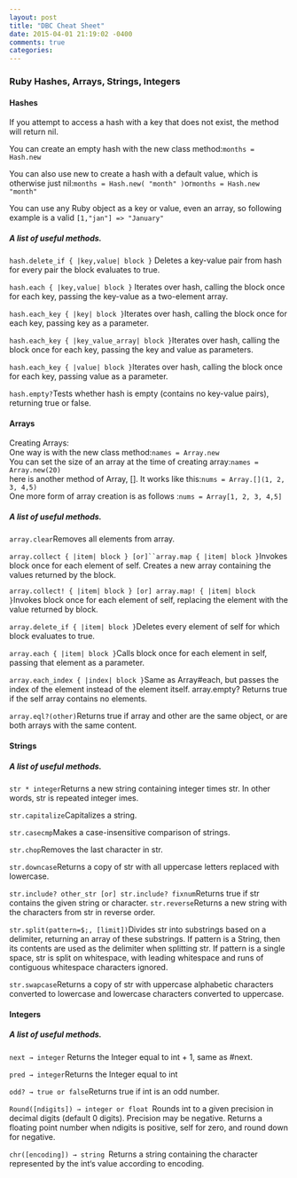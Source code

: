 ```yaml
---
layout: post
title: "DBC Cheat Sheet"
date: 2015-04-01 21:19:02 -0400
comments: true
categories: 
---
```


### Ruby Hashes, Arrays, Strings, Integers

#### Hashes

If you attempt to access a hash with a key that does not exist, the method will return nil.

You can create an empty hash with the new class method:`months = Hash.new`  

You can also use new to create a hash with a default value, which is otherwise just nil:`months = Hash.new( "month" )`or`months = Hash.new "month"`

You can use any Ruby object as a key or value, even an array, so following example is a valid
`[1,"jan"] => "January"`  

##### A list of useful methods.

`hash.delete_if { |key,value| block }`
Deletes a key-value pair from hash for every pair the block evaluates to true.

`hash.each { |key,value| block }`
Iterates over hash, calling the block once for each key, passing the key-value as a two-element array.

`hash.each_key { |key| block }`Iterates over hash, calling the block once for each key, passing key as a parameter.

`hash.each_key { |key_value_array| block }`Iterates over hash, calling the block once for each key, passing the key and value as parameters. 

`hash.each_key { |value| block }`Iterates over hash, calling the block once for each key, passing value as a parameter.

`hash.empty?`Tests whether hash is empty (contains no key-value pairs), returning true or false.

#### Arrays

Creating Arrays:  
One way is with the new class method:`names = Array.new`  
You can set the size of an array at the time of creating array:`names = Array.new(20)`  
here is another method of Array, []. It works like this:`nums = Array.[](1, 2, 3, 4,5)`  
One more form of array creation is as follows :`nums = Array[1, 2, 3, 4,5]`  

##### A list of useful methods.

`array.clear`Removes all elements from array.

`array.collect { |item| block } [or]``array.map { |item| block }`Invokes block once for each element of self. Creates a new array containing the values returned by the block.

`array.collect! { |item| block } [or] array.map! { |item| block }`Invokes block once for each element of self, replacing the element with the value returned by block.

`array.delete_if { |item| block }`Deletes every element of self for which block evaluates to true.

`array.each { |item| block }`Calls block once for each element in self, passing that element as a parameter.

`array.each_index { |index| block }`Same as Array#each, but passes the index of the element instead of the element itself. array.empty? Returns true if the self array contains no elements.

`array.eql?(other)`Returns true if array and other are the same object, or are both arrays with the same content.


#### Strings

##### A list of useful methods.

`str * integer`Returns a new string containing integer times str. In other words, str is repeated integer imes.

`str.capitalize`Capitalizes a string.

`str.casecmp`Makes a case-insensitive comparison of strings.

`str.chop`Removes the last character in str.

`str.downcase`Returns a copy of str with all uppercase letters replaced with lowercase.

`str.include? other_str [or] str.include? fixnum`Returns true if str contains the given string or character.
`str.reverse`Returns a new string with the characters from str in reverse order.

`str.split(pattern=$;, [limit])`Divides str into substrings based on a delimiter, returning an array of these substrings. If pattern is a String, then its contents are used as the delimiter when splitting str. If pattern is a single space, str is split on whitespace, with leading whitespace and runs of contiguous whitespace characters ignored.

`str.swapcase`Returns a copy of str with uppercase alphabetic characters converted to lowercase and lowercase characters converted to uppercase.

#### Integers

##### A list of useful methods.

`next → integer` Returns the Integer equal to int + 1, same as #next.

`pred → integer`Returns the Integer equal to int 

`odd? → true or false`Returns true if int is an odd number.

`Round([ndigits]) → integer or float `Rounds int to a given precision in decimal digits (default 0 digits). Precision may be negative. Returns a floating point number when ndigits is positive, self for zero, and round down for negative.

`chr([encoding]) → string `Returns a string containing the character represented by the int‘s value according to encoding.	